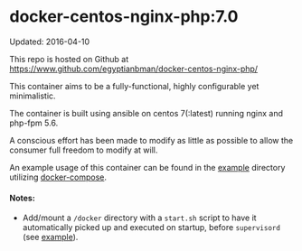 # docker-centos-nginx-php:7.0

Updated: 2016-04-10

This repo is hosted on Github at
https://www.github.com/egyptianbman/docker-centos-nginx-php/

This container aims to be a fully-functional, highly configurable yet
minimalistic.

The container is built using ansible on centos 7(:latest) running nginx and
php-fpm 5.6.

A conscious effort has been made to modify as little as possible to allow the
consumer full freedom to modify at will.

An example usage of this container can be found in the
[example](https://github.com/egyptianbman/docker-centos-nginx-php/tree/master/example)
directory utilizing [docker-compose](https://docs.docker.com/compose/).

#### Notes:
- Add/mount a `/docker` directory with a `start.sh` script to have it
  automatically picked up and executed on startup, before `supervisord` (see
  [example](https://github.com/egyptianbman/docker-centos-nginx-php/tree/master/example)).
